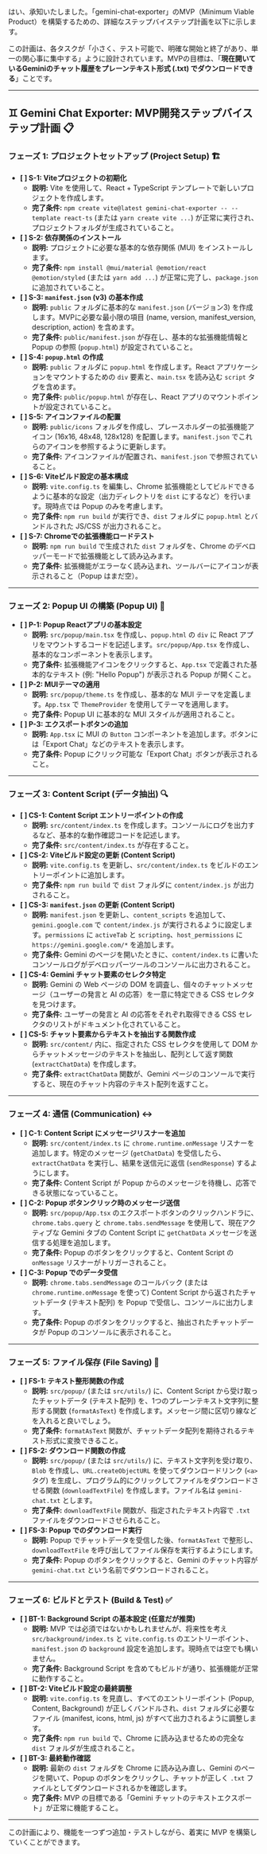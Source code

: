 はい、承知いたしました。「gemini-chat-exporter」のMVP（Minimum Viable Product）を構築するための、詳細なステップバイステップ計画を以下に示します。

この計画は、各タスクが「小さく、テスト可能で、明確な開始と終了があり、単一の関心事に集中する」ように設計されています。MVPの目標は、「**現在開いているGeminiのチャット履歴をプレーンテキスト形式 (.txt) でダウンロードできる**」ことです。

---

## ♊️ Gemini Chat Exporter: MVP開発ステップバイステップ計画 📋

### フェーズ 1: プロジェクトセットアップ (Project Setup) 🏗️

- **[ ] S-1: Viteプロジェクトの初期化**
  - **説明:** Vite を使用して、React + TypeScript テンプレートで新しいプロジェクトを作成します。
  - **完了条件:** `npm create vite@latest gemini-chat-exporter -- --template react-ts` (または `yarn create vite ...`) が正常に実行され、プロジェクトフォルダが生成されていること。
- **[ ] S-2: 依存関係のインストール**
  - **説明:** プロジェクトに必要な基本的な依存関係 (MUI) をインストールします。
  - **完了条件:** `npm install @mui/material @emotion/react @emotion/styled` (または `yarn add ...`) が正常に完了し、`package.json` に追加されていること。
- **[ ] S-3: `manifest.json` (v3) の基本作成**
  - **説明:** `public` フォルダに基本的な `manifest.json` (バージョン3) を作成します。MVPに必要な最小限の項目 (name, version, manifest_version, description, action) を含めます。
  - **完了条件:** `public/manifest.json` が存在し、基本的な拡張機能情報と Popup の参照 (`popup.html`) が設定されていること。
- **[ ] S-4: `popup.html` の作成**
  - **説明:** `public` フォルダに `popup.html` を作成します。React アプリケーションをマウントするための `div` 要素と、`main.tsx` を読み込む `script` タグを含めます。
  - **完了条件:** `public/popup.html` が存在し、React アプリのマウントポイントが設定されていること。
- **[ ] S-5: アイコンファイルの配置**
  - **説明:** `public/icons` フォルダを作成し、プレースホルダーの拡張機能アイコン (16x16, 48x48, 128x128) を配置します。`manifest.json` でこれらのアイコンを参照するように更新します。
  - **完了条件:** アイコンファイルが配置され、`manifest.json` で参照されていること。
- **[ ] S-6: Viteビルド設定の基本構成**
  - **説明:** `vite.config.ts` を編集し、Chrome 拡張機能としてビルドできるように基本的な設定（出力ディレクトリを `dist` にするなど）を行います。現時点では Popup のみを考慮します。
  - **完了条件:** `npm run build` が実行でき、`dist` フォルダに `popup.html` とバンドルされた JS/CSS が出力されること。
- **[ ] S-7: Chromeでの拡張機能ロードテスト**
  - **説明:** `npm run build` で生成された `dist` フォルダを、Chrome のデベロッパーモードで拡張機能として読み込みます。
  - **完了条件:** 拡張機能がエラーなく読み込まれ、ツールバーにアイコンが表示されること（Popup はまだ空）。

---

### フェーズ 2: Popup UI の構築 (Popup UI) 🎨

- **[ ] P-1: Popup Reactアプリの基本設定**
  - **説明:** `src/popup/main.tsx` を作成し、`popup.html` の `div` に React アプリをマウントするコードを記述します。`src/popup/App.tsx` を作成し、基本的なコンポーネントを表示します。
  - **完了条件:** 拡張機能アイコンをクリックすると、`App.tsx` で定義された基本的なテキスト (例: "Hello Popup") が表示される Popup が開くこと。
- **[ ] P-2: MUIテーマの適用**
  - **説明:** `src/popup/theme.ts` を作成し、基本的な MUI テーマを定義します。`App.tsx` で `ThemeProvider` を使用してテーマを適用します。
  - **完了条件:** Popup UI に基本的な MUI スタイルが適用されること。
- **[ ] P-3: エクスポートボタンの追加**
  - **説明:** `App.tsx` に MUI の `Button` コンポーネントを追加します。ボタンには「Export Chat」などのテキストを表示します。
  - **完了条件:** Popup にクリック可能な「Export Chat」ボタンが表示されること。

---

### フェーズ 3: Content Script (データ抽出) 🔍

- **[ ] CS-1: Content Script エントリーポイントの作成**
  - **説明:** `src/content/index.ts` を作成します。コンソールにログを出力するなど、基本的な動作確認コードを記述します。
  - **完了条件:** `src/content/index.ts` が存在すること。
- **[ ] CS-2: Viteビルド設定の更新 (Content Script)**
  - **説明:** `vite.config.ts` を更新し、`src/content/index.ts` をビルドのエントリーポイントに追加します。
  - **完了条件:** `npm run build` で `dist` フォルダに `content/index.js` が出力されること。
- **[ ] CS-3: `manifest.json` の更新 (Content Script)**
  - **説明:** `manifest.json` を更新し、`content_scripts` を追加して、`gemini.google.com` で `content/index.js` が実行されるように設定します。`permissions` に `activeTab` と `scripting`、`host_permissions` に `https://gemini.google.com/*` を追加します。
  - **完了条件:** Gemini のページを開いたときに、`content/index.ts` に書いたコンソールログがデベロッパーツールのコンソールに出力されること。
- **[ ] CS-4: Gemini チャット要素のセレクタ特定**
  - **説明:** Gemini の Web ページの DOM を調査し、個々のチャットメッセージ（ユーザーの発言と AI の応答）を一意に特定できる CSS セレクタを見つけます。
  - **完了条件:** ユーザーの発言と AI の応答をそれぞれ取得できる CSS セレクタのリストがドキュメント化されていること。
- **[ ] CS-5: チャット要素からテキストを抽出する関数作成**
  - **説明:** `src/content/` 内に、指定された CSS セレクタを使用して DOM からチャットメッセージのテキストを抽出し、配列として返す関数 (`extractChatData`) を作成します。
  - **完了条件:** `extractChatData` 関数が、Gemini ページのコンソールで実行すると、現在のチャット内容のテキスト配列を返すこと。

---

### フェーズ 4: 通信 (Communication) ↔️

- **[ ] C-1: Content Script にメッセージリスナーを追加**
  - **説明:** `src/content/index.ts` に `chrome.runtime.onMessage` リスナーを追加します。特定のメッセージ (`getChatData`) を受信したら、`extractChatData` を実行し、結果を送信元に返信 (`sendResponse`) するようにします。
  - **完了条件:** Content Script が Popup からのメッセージを待機し、応答できる状態になっていること。
- **[ ] C-2: Popup ボタンクリック時のメッセージ送信**
  - **説明:** `src/popup/App.tsx` のエクスポートボタンのクリックハンドラに、`chrome.tabs.query` と `chrome.tabs.sendMessage` を使用して、現在アクティブな Gemini タブの Content Script に `getChatData` メッセージを送信する処理を追加します。
  - **完了条件:** Popup のボタンをクリックすると、Content Script の `onMessage` リスナーがトリガーされること。
- **[ ] C-3: Popup でのデータ受信**
  - **説明:** `chrome.tabs.sendMessage` のコールバック (または `chrome.runtime.onMessage` を使って) Content Script から返されたチャットデータ (テキスト配列) を Popup で受信し、コンソールに出力します。
  - **完了条件:** Popup のボタンをクリックすると、抽出されたチャットデータが Popup のコンソールに表示されること。

---

### フェーズ 5: ファイル保存 (File Saving) 💾

- **[ ] FS-1: テキスト整形関数の作成**
  - **説明:** `src/popup/` (または `src/utils/`) に、Content Script から受け取ったチャットデータ (テキスト配列) を、1つのプレーンテキスト文字列に整形する関数 (`formatAsText`) を作成します。メッセージ間に区切り線などを入れると良いでしょう。
  - **完了条件:** `formatAsText` 関数が、チャットデータ配列を期待されるテキスト形式に変換できること。
- **[ ] FS-2: ダウンロード関数の作成**
  - **説明:** `src/popup/` (または `src/utils/`) に、テキスト文字列を受け取り、`Blob` を作成し、`URL.createObjectURL` を使ってダウンロードリンク (`<a>` タグ) を生成し、プログラム的にクリックしてファイルをダウンロードさせる関数 (`downloadTextFile`) を作成します。ファイル名は `gemini-chat.txt` とします。
  - **完了条件:** `downloadTextFile` 関数が、指定されたテキスト内容で `.txt` ファイルをダウンロードさせられること。
- **[ ] FS-3: Popup でのダウンロード実行**
  - **説明:** Popup でチャットデータを受信した後、`formatAsText` で整形し、`downloadTextFile` を呼び出してファイル保存を実行するようにします。
  - **完了条件:** Popup のボタンをクリックすると、Gemini のチャット内容が `gemini-chat.txt` という名前でダウンロードされること。

---

### フェーズ 6: ビルドとテスト (Build & Test) ✅

- **[ ] BT-1: Background Script の基本設定 (任意だが推奨)**
  - **説明:** MVP では必須ではないかもしれませんが、将来性を考え `src/background/index.ts` と `vite.config.ts` のエントリーポイント、`manifest.json` の `background` 設定を追加します。現時点では空でも構いません。
  - **完了条件:** Background Script を含めてもビルドが通り、拡張機能が正常に動作すること。
- **[ ] BT-2: Viteビルド設定の最終調整**
  - **説明:** `vite.config.ts` を見直し、すべてのエントリーポイント (Popup, Content, Background) が正しくバンドルされ、`dist` フォルダに必要なファイル (manifest, icons, html, js) がすべて出力されるように調整します。
  - **完了条件:** `npm run build` で、Chrome に読み込ませるための完全な `dist` フォルダが生成されること。
- **[ ] BT-3: 最終動作確認**
  - **説明:** 最新の `dist` フォルダを Chrome に読み込み直し、Gemini のページを開いて、Popup のボタンをクリックし、チャットが正しく `.txt` ファイルとしてダウンロードされるかを確認します。
  - **完了条件:** MVP の目標である「Gemini チャットのテキストエクスポート」が正常に機能すること。

---

この計画により、機能を一つずつ追加・テストしながら、着実に MVP を構築していくことができます。
